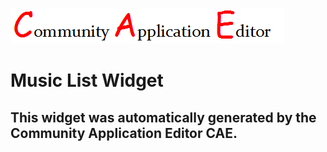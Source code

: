 ![CAE](https://github.com/CAE-Community-Application-Editor/application-51/blob/gh-pages/frontendComponent-52/img/logo.png)  

Music List Widget
===================


This widget was automatically generated by the Community Application Editor CAE.  
---------------
